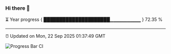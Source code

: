### Hi there 👋

⏳ Year progress { █████████████████████▁▁▁▁▁▁▁▁▁ } 72.35 %

---

⏰ Updated on Mon, 22 Sep 2025 01:37:49 GMT

![Progress Bar CI](https://github.com/liununu/liununu/workflows/Progress%20Bar%20CI/badge.svg)
